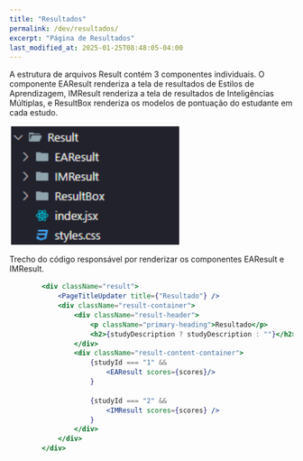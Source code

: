 ```yaml
---
title: "Resultados"
permalink: /dev/resultados/
excerpt: "Página de Resultados"
last_modified_at: 2025-01-25T08:48:05-04:00
---
```


A estrutura de arquivos Result contém 3 componentes individuais. O componente EAResult renderiza a tela de resultados de Estilos de Aprendizagem, IMResult renderiza a tela de resultados de Inteligências Múltiplas, e ResultBox renderiza os modelos de pontuação do estudante em cada estudo.

![modulos](/assets/images/code11.png)

Trecho do código responsável por renderizar os componentes EAResult e IMResult.

```jsx
        <div className="result">
            <PageTitleUpdater title={"Resultado"} />
            <div className="result-container">
                <div className="result-header">
                    <p className="primary-heading">Resultado</p>
                    <h2>{studyDescription ? studyDescription : ""}</h2>
                </div>
                <div className="result-content-container">
                    {studyId === "1" &&
                        <EAResult scores={scores}/>
                    }

                    {studyId === "2" &&
                        <IMResult scores={scores} />
                    }
                </div>
            </div>
        </div>
```